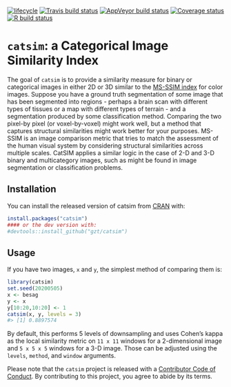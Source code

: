 
<!-- README.md is generated from README.Rmd. Please edit that file -->

<!-- badges: start -->

[![lifecycle](https://img.shields.io/badge/lifecycle-experimental-orange.svg)](https://www.tidyverse.org/lifecycle/#experimental)
[![Travis build
status](https://travis-ci.org/gzt/catsim.svg?branch=master)](https://travis-ci.org/gzt/catsim)
[![AppVeyor build
status](https://ci.appveyor.com/api/projects/status/github/gzt/catsim?branch=master&svg=true)](https://ci.appveyor.com/project/gzt/catsim)
[![Coverage
status](https://codecov.io/gh/gzt/catsim/branch/master/graph/badge.svg)](https://codecov.io/github/gzt/catsim?branch=master)
[![R build
status](https://github.com/gzt/catsim/workflows/R-CMD-check/badge.svg)](https://github.com/gzt/catsim/actions)
<!-- badges: end -->

# `catsim`: a Categorical Image Similarity Index

The goal of `catsim` is to provide a similarity measure for binary or
categorical images in either 2D or 3D similar to the [MS-SSIM
index](https://en.wikipedia.org/wiki/Structural_similarity) for color
images. Suppose you have a ground truth segmentation of some image that
has been segmented into regions - perhaps a brain scan with different
types of tissues or a map with different types of terrain - and a
segmentation produced by some classification method. Comparing the two
pixel-by pixel (or voxel-by-voxel) might work well, but a method that
captures structural similarities might work better for your purposes.
MS-SSIM is an image comparison metric that tries to match the assessment
of the human visual system by considering structural similarities across
multiple scales. CatSIM applies a similar logic in the case of 2-D and
3-D binary and multicategory images, such as might be found in image
segmentation or classification problems.

## Installation

You can install the released version of catsim from
[CRAN](https://CRAN.R-project.org) with:

``` r
install.packages("catsim")
#### or the dev version with:
#devtools::install_github("gzt/catsim")
```

## Usage

If you have two images, `x` and `y`, the simplest method of comparing
them is:

``` r
library(catsim)
set.seed(20200505)
x <- besag
y <- x
y[10:20,10:20] <- 1
catsim(x, y, levels = 3)
#> [1] 0.8897574
```

By default, this performs 5 levels of downsampling and uses Cohen’s
kappa as the local similarity metric on `11 x 11` windows for a
2-dimensional image and `5 x 5 x 5` windows for a 3-D image. Those can
be adjusted using the `levels`, `method`, and `window` arguments.

Please note that the `catsim` project is released with a [Contributor
Code of Conduct](https://gzt.github.io/catsim/CODE_OF_CONDUCT.html). By
contributing to this project, you agree to abide by its terms.
